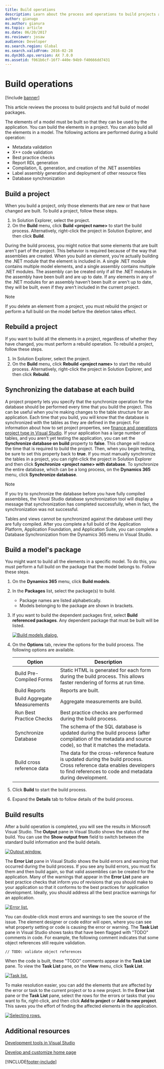 ```yaml
---
title: Build operations
description: Learn about the process and operations to build projects and full build of model packages, including overviews on building and rebuilding projects.
author: gianugo
ms.author: gianura
ms.topic: article
ms.date: 06/20/2017
ms.reviewer: josaw
audience: Developer
ms.search.region: Global
ms.search.validFrom: 2016-02-28
ms.dyn365.ops.version: AX 7.0.0
ms.assetid: f061b6cf-16f7-440e-94b9-f40666dd7431
---
```


# Build operations

[!include [banner](../includes/banner.md)]

This article reviews the process to build projects and full build of model packages.

The elements of a model must be built so that they can be used by the application. You can build the elements in a project. You can also build all the elements in a model. The following actions are performed during a build operation:

- Metadata validation
- X++ code validation
- Best practice checks
- Report RDL generation
- Compilation, IL generation, and creation of the .NET assemblies
- Label assembly generation and deployment of other resource files
- Database synchronization

## Build a project

When you build a project, only those elements that are new or that have changed are built. To build a project, follow these steps.

1. In Solution Explorer, select the project.
2. On the **Build** menu, click **Build &lt;project name&gt;** to start the build process. Alternatively, right-click the project in Solution Explorer, and then click **Build**.

During the build process, you might notice that some elements that are built aren't part of the project. This behavior is required because of the way that assemblies are created. When you build an element, you’re actually building the .NET module that the element is included in. A single .NET module contains multiple model elements, and a single assembly contains multiple .NET modules. The assembly can be created only if all the .NET modules in the assembly have been built and are up to date. If any elements in any of the .NET modules for an assembly haven’t been built or aren't up to date, they will be built, even if they aren’t included in the current project.

> [!NOTE]
> If you delete an element from a project, you must rebuild the project or perform a full build on the model before the deletion takes effect.

## Rebuild a project

If you want to build all the elements in a project, regardless of whether they have changed, you must perform a rebuild operation. To rebuild a project, follow these steps.

1. In Solution Explorer, select the project.
2. On the **Build** menu, click **Rebuild &lt;project name&gt;** to start the rebuild process. Alternatively, right-click the project in Solution Explorer, and then click **Rebuild**.

## Synchronizing the database at each build

A project property lets you specify that the synchronize operation for the database should be performed every time that you build the project. This can be useful when you’re making changes to the table structure for an application. Each time that you build, you will know that the database is synchronized with the tables as they are defined in the project. For information about how to set project properties, see [finance and operations project type in Visual Studio](projects.md). If your application has a large number of tables, and you aren’t yet testing the application, you can set the **Synchronize database on build** property to **false**. This change will reduce the time that is required to build the project. Then, when you begin testing, be sure to set this property back to **true**. If you must manually synchronize the tables in a project, you can right-click the project in Solution Explorer and then click **Synchronize &lt;project name&gt; with database**. To synchronize the entire database, which can be a long process, on the **Dynamics 365** menu, click **Synchronize database**.

> [!NOTE]
> If you try to synchronize the database before you have fully compiled assemblies, the Visual Studio database synchronization tool will display a message that synchronization has completed successfully, when in fact, the synchronization was not successful.

Tables and views cannot be synchronized against the database until they are fully compiled. After you complete a full build of the Application Platform, Application Foundation, and Application Suite, you can complete a Database Synchronization from the Dynamics 365 menu in Visual Studio.

## Build a model's package

You might want to build all the elements in a specific model. To do this, you must perform a full build on the package that the model belongs to. Follow these steps.

1. On the **Dynamics 365** menu, click **Build models**.
2. In the **Packages** list, select the package(s) to build.
    - Package names are listed alphabetically.
    - Models belonging to the package are shown in brackets.

3. If you want to build the dependent packages first, select **Build referenced packages**. Any dependent package that must be built will be listed.

    [![Build models dialog.](./media/buildmodelsdialog.png)](./media/buildmodelsdialog.png)

4. On the **Options** tab, review the options for the build process. The following options are available.

    | Option                       | Description                                                                                                                                                                       |
    |------------------------------|-----------------------------------------------------------------------------------------------------------------------------------------------------------------------------------|
    | Build Pre-Compiled Forms     | Static HTML is generated for each form during the build process. This allows faster rendering of forms at run time.                                                               |
    | Build Reports                | Reports are built.                                                                                                                                                                |
    | Build Aggregate Measurements | Aggregate measurements are build.                                                                                                                                                 |
    | Run Best Practice Checks     | Best practice checks are performed during the build process.                                                                                                                      |
    | Synchronize Database         | The schema of the SQL database is updated during the build process (after compilation of the metadata and source code), so that it matches the metadata.                          |
    | Build cross reference data   | The data for the cross-reference feature is updated during the build process. Cross reference data enables developers to find references to code and metadata during development. |

5. Click **Build** to start the build process.
6. Expand the **Details** tab to follow details of the build process.

## Build results

After a build operation is completed, you will see the results in Microsoft Visual Studio. The **Output** pane in Visual Studio shows the status of the build. You can use the **Show output from** field to switch between the standard build information and the build details.

[![Output window.](./media/27_devotoolsconcept.png)](./media/27_devotoolsconcept.png)

The **Error List** pane in Visual Studio shows the build errors and warning that occurred during the build process. If you see any build errors, you must fix them and then build again, so that valid assemblies can be created for the application. Many of the warnings that appear in the **Error List** pane are best practice checks that inform you of revisions that you should make to your application so that it conforms to the best practices for application development. Ideally, you should address all the best practice warnings for an application.

[![Error list.](./media/28_devotoolsconcept.png)](./media/28_devotoolsconcept.png)

You can double-click most errors and warnings to see the source of the issue. The element designer or code editor will open, where you can see what property setting or code is causing the error or warning. The **Task List** pane in Visual Studio shows tasks that have been flagged with "TODO" comments in code. For example, the following comment indicates that some object references still require validation.

```xpp
// TODO: validate object references
```

When the code is built, these "TODO" comments appear in the **Task List** pane. To view the **Task List** pane, on the **View** menu, click **Task List**.

[![Task list.](./media/29_devotoolsconcept.png)](./media/29_devotoolsconcept.png)

To make resolution easier, you can add the elements that are affected by the error or task to the current project or to a new project. In the **Error List** pane or the **Task List** pane, select the rows for the errors or tasks that you want to fix, right-click, and then click **Add to project** or **Add to new project**. This saves you the effort of finding the affected elements in the application.

[![Selecting rows.](./media/30_devotoolsconcept.png)](./media/30_devotoolsconcept.png)

## Additional resources

[Development tools in Visual Studio](development-tools-overview.md)

[Develop and customize home page](developer-home-page.md)


[!INCLUDE[footer-include](../../../includes/footer-banner.md)]
